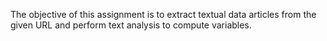 The objective of this assignment is to extract textual data articles from the given URL and perform text analysis to compute variables.
